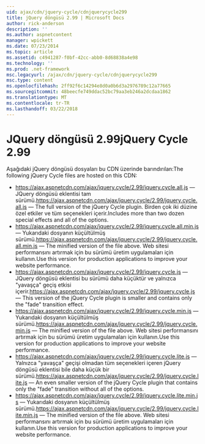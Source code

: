 ```yaml
---
uid: ajax/cdn/jquery-cycle/cdnjquerycycle299
title: jQuery döngüsü 2.99 | Microsoft Docs
author: rick-anderson
description: ''
ms.author: aspnetcontent
manager: wpickett
ms.date: 07/23/2014
ms.topic: article
ms.assetid: c4941287-f0bf-42cc-abb0-8d68838a4e98
ms.technology: ''
ms.prod: .net-framework
msc.legacyurl: /ajax/cdn/jquery-cycle/cdnjquerycycle299
msc.type: content
ms.openlocfilehash: 2ff92f6c14294e8d0a0b6d3a2976789c12a77665
ms.sourcegitcommit: 48beecfe749ddac52bc79aa3eb246a2dcdaa1862
ms.translationtype: MT
ms.contentlocale: tr-TR
ms.lasthandoff: 03/22/2018
---
```

<a name="jquery-cycle-299"></a><span data-ttu-id="905f7-102">JQuery döngüsü 2.99</span><span class="sxs-lookup"><span data-stu-id="905f7-102">jQuery Cycle 2.99</span></span>
====================
<span data-ttu-id="905f7-103">Aşağıdaki jQuery döngüsü dosyaları bu CDN üzerinde barındırılan:</span><span class="sxs-lookup"><span data-stu-id="905f7-103">The following jQuery Cycle files are hosted on this CDN:</span></span>

- <span data-ttu-id="905f7-104">https://ajax.aspnetcdn.com/ajax/jquery.cycle/2.99/jquery.cycle.all.js &mdash; JQuery döngüsü eklentisi tam sürümü.</span><span class="sxs-lookup"><span data-stu-id="905f7-104">https://ajax.aspnetcdn.com/ajax/jquery.cycle/2.99/jquery.cycle.all.js &mdash; The full version of the jQuery Cycle plugin.</span></span> <span data-ttu-id="905f7-105">Birden çok iki düzine özel etkiler ve tüm seçenekleri içerir.</span><span class="sxs-lookup"><span data-stu-id="905f7-105">Includes more than two dozen special effects and all of the options.</span></span>
- <span data-ttu-id="905f7-106">https://ajax.aspnetcdn.com/ajax/jquery.cycle/2.99/jquery.cycle.all.min.js &mdash; Yukarıdaki dosyanın küçültülmüş sürümü.</span><span class="sxs-lookup"><span data-stu-id="905f7-106">https://ajax.aspnetcdn.com/ajax/jquery.cycle/2.99/jquery.cycle.all.min.js &mdash; The minified version of the file above.</span></span> <span data-ttu-id="905f7-107">Web sitesi performansını artırmak için bu sürümü üretim uygulamaları için kullanın.</span><span class="sxs-lookup"><span data-stu-id="905f7-107">Use this version for production applications to improve your website performance.</span></span>
- <span data-ttu-id="905f7-108">https://ajax.aspnetcdn.com/ajax/jquery.cycle/2.99/jquery.cycle.js &mdash; JQuery döngüsü eklentisi bu sürümü daha küçüktür ve yalnızca "yavaşça" geçiş etkisi içerir.</span><span class="sxs-lookup"><span data-stu-id="905f7-108">https://ajax.aspnetcdn.com/ajax/jquery.cycle/2.99/jquery.cycle.js &mdash; This version of the jQuery Cycle plugin is smaller and contains only the "fade" transition effect.</span></span>
- <span data-ttu-id="905f7-109">https://ajax.aspnetcdn.com/ajax/jquery.cycle/2.99/jquery.cycle.min.js &mdash; Yukarıdaki dosyanın küçültülmüş sürümü.</span><span class="sxs-lookup"><span data-stu-id="905f7-109">https://ajax.aspnetcdn.com/ajax/jquery.cycle/2.99/jquery.cycle.min.js &mdash; The minified version of the file above.</span></span> <span data-ttu-id="905f7-110">Web sitesi performansını artırmak için bu sürümü üretim uygulamaları için kullanın.</span><span class="sxs-lookup"><span data-stu-id="905f7-110">Use this version for production applications to improve your website performance.</span></span>
- <span data-ttu-id="905f7-111">https://ajax.aspnetcdn.com/ajax/jquery.cycle/2.99/jquery.cycle.lite.js &mdash; Yalnızca "yavaşça" geçişi olmadan tüm seçenekleri içeren jQuery döngüsü eklentisi bile daha küçük bir sürümü.</span><span class="sxs-lookup"><span data-stu-id="905f7-111">https://ajax.aspnetcdn.com/ajax/jquery.cycle/2.99/jquery.cycle.lite.js &mdash; An even smaller version of the jQuery Cycle plugin that contains only the "fade" transition without all of the options.</span></span>
- <span data-ttu-id="905f7-112">https://ajax.aspnetcdn.com/ajax/jquery.cycle/2.99/jquery.cycle.lite.min.js &mdash; Yukarıdaki dosyanın küçültülmüş sürümü.</span><span class="sxs-lookup"><span data-stu-id="905f7-112">https://ajax.aspnetcdn.com/ajax/jquery.cycle/2.99/jquery.cycle.lite.min.js &mdash; The minified version of the file above.</span></span> <span data-ttu-id="905f7-113">Web sitesi performansını artırmak için bu sürümü üretim uygulamaları için kullanın.</span><span class="sxs-lookup"><span data-stu-id="905f7-113">Use this version for production applications to improve your website performance.</span></span>
